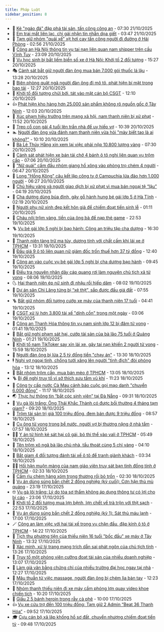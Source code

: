 ```yaml
---
title: Pháp Luật
sidebar_position: 8
---
```


<!-- dantri-phap-luat:START -->
- 🌊 [Kẻ &quot;ngáo đá&quot; đập phá tài sản, tấn công công an](https://dantri.com.vn/phap-luat/ke-ngao-da-dap-pha-tai-san-tan-cong-cong-an-20251021142434236.htm) - 07:30 21/10/2025
- 🐲 [Em trai mất liên lạc, chị gái nhận tin nhắn dọa giết](https://dantri.com.vn/phap-luat/em-trai-mat-lien-lac-chi-gai-nhan-tin-nhan-doa-giet-20251021102628226.htm) - 03:47 21/10/2025
- 🌁 [Tạm giữ nhóm &quot;quái xế&quot; xịt hơi cay tấn công người đi đường ở Hải Phòng](https://dantri.com.vn/phap-luat/tam-giu-nhom-quai-xe-xit-hoi-cay-tan-cong-nguoi-di-duong-o-hai-phong-20251021095417034.htm) - 02:56 21/10/2025
- 🎃 [Công an Hà Nội thông tin vụ tai nạn liên quan nam shipper trên cầu Vĩnh Tuy](https://dantri.com.vn/phap-luat/cong-an-ha-noi-thong-tin-vu-tai-nan-lien-quan-nam-shipper-tren-cau-vinh-tuy-20251021004932979.htm) - 23:09 20/10/2025
- 🦅 [Vụ học sinh bị bắt liếm biển số xe ở Hà Nội: Khởi tố 2 đối tượng](https://dantri.com.vn/phap-luat/vu-hoc-sinh-bi-bat-liem-bien-so-xe-o-ha-noi-khoi-to-2-doi-tuong-20251020222334656.htm) - 15:27 20/10/2025
- 🎭 [Cảnh sát bắt giữ người đàn ông mua bán 7.000 gói thuốc lá lậu](https://dantri.com.vn/phap-luat/canh-sat-bat-giu-nguoi-dan-ong-mua-ban-7000-goi-thuoc-la-lau-20251020194008525.htm) - 13:28 20/10/2025
- 🤗 [Biên phòng quật ngã người đàn ông đi mô tô, phát hiện bí mật trong bao tải](https://dantri.com.vn/phap-luat/bien-phong-quat-nga-nguoi-dan-ong-di-mo-to-phat-hien-bi-mat-trong-bao-tai-20251020165915251.htm) - 12:27 20/10/2025
- 🚀 [Khởi tố đối tượng chửi bới, tát vào mặt cán bộ CSGT](https://dantri.com.vn/phap-luat/khoi-to-doi-tuong-chui-boi-tat-vao-mat-can-bo-csgt-20251020185459427.htm) - 12:10 20/10/2025
- 👍 [Phát hiện kho hàng hơn 25.000 sản phẩm không rõ nguồn gốc ở Tây Ninh](https://dantri.com.vn/phap-luat/phat-hien-kho-hang-hon-25000-san-pham-khong-ro-nguon-goc-o-tay-ninh-20251020173839849.htm) - 12:03 20/10/2025
- 🧐 [Xúc phạm hiệu trưởng trên mạng xã hội, nam thanh niên bị xử phạt](https://dantri.com.vn/phap-luat/xuc-pham-hieu-truong-tren-mang-xa-hoi-nam-thanh-nien-bi-xu-phat-20251020183702566.htm) - 11:52 20/10/2025
- 🫶 [Treo cổ con gái 4 tuổi lên trần nhà để uy hiếp vợ](https://dantri.com.vn/phap-luat/treo-co-con-gai-4-tuoi-len-tran-nha-de-uy-hiep-vo-20251020172817396.htm) - 10:39 20/10/2025
- 🏊 [Người đàn ông vừa đánh nam thanh niên vừa hỏi &quot;mày biết tao là ai không?&quot;](https://dantri.com.vn/phap-luat/nguoi-dan-ong-vua-danh-nam-thanh-nien-vua-hoi-may-biet-tao-la-ai-khong-20251020165711740.htm) - 10:10 20/10/2025
- 🌋 [Bà Lê Thúy Hằng xin xem lại việc phải nộp 10.800 lượng vàng](https://dantri.com.vn/phap-luat/ba-le-thuy-hang-xin-xem-lai-viec-phai-nop-10800-luong-vang-20251020134448910.htm) - 07:30 20/10/2025
- 👹 [Cảnh sát phát hiện xe bán tải chở 4 bánh ô tô nghi liên quan vụ trộm cắp](https://dantri.com.vn/phap-luat/canh-sat-phat-hien-xe-ban-tai-cho-4-banh-o-to-nghi-lien-quan-vu-trom-cap-20251020124913532.htm) - 07:06 20/10/2025
- 🫣 [&quot;Nữ quái&quot; cầm đầu nhóm giang hồ xông vào phòng trọ chém 4 người](https://dantri.com.vn/phap-luat/nu-quai-cam-dau-nhom-giang-ho-xong-vao-phong-tro-chem-4-nguoi-20251020130138907.htm) - 06:47 20/10/2025
- 🎃 [Long &quot;Hồng Kông&quot; câu kết lập công ty ở Campuchia lừa đảo hơn 1.000 người](https://dantri.com.vn/phap-luat/long-hong-kong-cau-ket-lap-cong-ty-o-campuchia-lua-dao-hon-1000-nguoi-20251020120609631.htm) - 06:27 20/10/2025
- 🌝 [Chủ hiệu vàng và người giao dịch bị xử phạt vì mua bán ngoại tệ “lậu”](https://dantri.com.vn/phap-luat/chu-hieu-vang-va-nguoi-giao-dich-bi-xu-phat-vi-mua-ban-ngoai-te-lau-20251020110342759.htm) - 04:19 20/10/2025
- 🚀 [Cha dượng dùng búa đinh, gậy gỗ hành hung bé gái lớp 5 ở Hà Tĩnh](https://dantri.com.vn/phap-luat/cha-duong-dung-bua-dinh-gay-go-hanh-hung-be-gai-lop-5-o-ha-tinh-20251020090323787.htm) - 02:19 20/10/2025
- 🥷 [Người phụ nữ xinh đẹp kết hôn giả để chiếm đoạt tiền sính lễ](https://dantri.com.vn/phap-luat/nguoi-phu-nu-xinh-dep-ket-hon-gia-de-chiem-doat-tien-sinh-le-20251020080641750.htm) - 01:11 20/10/2025
- 👺 [Cháu nội trộm vàng, tiền của ông bà để nạp thẻ game](https://dantri.com.vn/phap-luat/chau-noi-trom-vang-tien-cua-ong-ba-de-nap-the-game-20251019203936090.htm) - 22:53 19/10/2025
- 🪜 [Vụ bé gái lớp 5 nghi bị bạo hành: Công an triệu tập cha dượng](https://dantri.com.vn/phap-luat/vu-be-gai-lop-5-nghi-bi-bao-hanh-cong-an-trieu-tap-cha-duong-20251019231730760.htm) - 16:30 19/10/2025
- 🦄 [Thanh niên tàng trữ ma túy, dương tính với chất cấm khi lái xe ở TPHCM](https://dantri.com.vn/phap-luat/thanh-nien-tang-tru-ma-tuy-duong-tinh-voi-chat-cam-khi-lai-xe-o-tphcm-20251019195819329.htm) - 13:31 19/10/2025
- 🦍 [Đấu giá 9 ô tô liên quan nữ giám đốc trốn thuế hơn 37 tỷ đồng](https://dantri.com.vn/phap-luat/dau-gia-9-o-to-lien-quan-nu-giam-doc-tron-thue-hon-37-ty-dong-20251019192314097.htm) - 12:40 19/10/2025
- 🌁 [Công an vào cuộc vụ bé gái lớp 5 nghi bị cha dượng bạo hành](https://dantri.com.vn/phap-luat/cong-an-vao-cuoc-vu-be-gai-lop-5-nghi-bi-cha-duong-bao-hanh-20251019163309682.htm) - 09:45 19/10/2025
- 💯 [Điều tra nguyên nhân dây cáp quang rơi làm nguyên chủ tịch xã tử vong](https://dantri.com.vn/phap-luat/dieu-tra-nguyen-nhan-day-cap-quang-roi-lam-nguyen-chu-tich-xa-tu-vong-20251019144752299.htm) - 08:06 19/10/2025
- 🌜 [Hai thanh niên ép nữ sinh đi nhậu rồi hiếp dâm](https://dantri.com.vn/phap-luat/hai-thanh-nien-ep-nu-sinh-di-nhau-roi-hiep-dam-20251019143543041.htm) - 08:02 19/10/2025
- 👹 [Dự án sân Chi Lăng từng bị “xẻ thịt”, sắp được đấu giá đất](https://dantri.com.vn/phap-luat/du-an-san-chi-lang-tung-bi-xe-thit-sap-duoc-dau-gia-dat-20251019143743135.htm) - 07:55 19/10/2025
- 🪜 [Bắt giữ nhóm đối tượng cướp xe máy của thanh niên 17 tuổi](https://dantri.com.vn/phap-luat/bat-giu-nhom-doi-tuong-cuop-xe-may-cua-thanh-nien-17-tuoi-20251019112648460.htm) - 04:41 19/10/2025
- 🦩 [CSGT xử lý hơn 3.800 tài xế &quot;dính cồn&quot; trong một ngày](https://dantri.com.vn/thoi-su/csgt-xu-ly-hon-3800-tai-xe-dinh-con-trong-mot-ngay-20251019095201120.htm) - 03:06 19/10/2025
- 💂 [Công an Thanh Hóa thông tin vụ nam sinh lớp 12 bị đâm tử vong](https://dantri.com.vn/phap-luat/cong-an-thanh-hoa-thong-tin-vu-nam-sinh-lop-12-bi-dam-tu-vong-20251019071018146.htm) - 01:41 19/10/2025
- 💃 [Bắt giữ nghi phạm sát hại, cướp tài sản của bà lão 75 tuổi ở Quảng Ninh](https://dantri.com.vn/phap-luat/bat-giu-nghi-pham-sat-hai-cuop-tai-san-cua-ba-lao-75-tuoi-o-quang-ninh-20251019081547418.htm) - 01:21 19/10/2025
- 🧐 [Khởi tố nam TikToker say xỉn lái xe, gây tai nạn khiến 2 người tử vong](https://dantri.com.vn/phap-luat/khoi-to-nam-tiktoker-say-xin-lai-xe-gay-tai-nan-khien-2-nguoi-tu-vong-20251018223327519.htm) - 15:59 18/10/2025
- 🤗 [Người đàn ông bị lừa 2,5 tỷ đồng tiền &quot;chạy án&quot;](https://dantri.com.vn/phap-luat/nguoi-dan-ong-bi-lua-25-ty-dong-tien-chay-an-20251018190946776.htm) - 13:30 18/10/2025
- 🕴 [Nghi vợ ngoại tình, chồng tưới xăng lên người &quot;tình địch&quot; đòi phóng hỏa](https://dantri.com.vn/phap-luat/nghi-vo-ngoai-tinh-chong-tuoi-xang-len-nguoi-tinh-dich-doi-phong-hoa-20251018185744811.htm) - 13:12 18/10/2025
- 🐎 [Bắt nhóm trộm cắp, mua bán mèo ở TPHCM](https://dantri.com.vn/phap-luat/bat-nhom-trom-cap-mua-ban-meo-o-tphcm-20251018194448669.htm) - 13:05 18/10/2025
- 🪜 [Bị đề nghị truy tố vì sở thích sưu tầm vũ khí](https://dantri.com.vn/phap-luat/bi-de-nghi-truy-to-vi-so-thich-suu-tam-vu-khi-20251018155654178.htm) - 11:23 18/10/2025
- 🤭 [Công ty cấp nước Cà Mau cảnh báo cuộc gọi mạo danh &quot;chuyển 6.000 đồng&quot;](https://dantri.com.vn/phap-luat/cong-ty-cap-nuoc-ca-mau-canh-bao-cuoc-goi-mao-danh-chuyen-6000-dong-20251018153600461.htm) - 11:17 18/10/2025
- 🌏 [Thực hư thông tin “bắt cóc sinh viên” tại Đà Nẵng](https://dantri.com.vn/phap-luat/thuc-hu-thong-tin-bat-coc-sinh-vien-tai-da-nang-20251018160055224.htm) - 09:31 18/10/2025
- 🎃 [Vụ gà lôi trắng: Ông Thái Khắc Thành có được bồi thường 4 tháng tạm giam?](https://dantri.com.vn/phap-luat/vu-ga-loi-trang-ong-thai-khac-thanh-co-duoc-boi-thuong-4-thang-tam-giam-20251018122830617.htm) - 09:20 18/10/2025
- 🗽 [Trộm tài sản trị giá 100 triệu đồng, đem bán được 9 triệu đồng](https://dantri.com.vn/phap-luat/trom-tai-san-tri-gia-100-trieu-dong-dem-ban-duoc-9-trieu-dong-20251018154311223.htm) - 08:57 18/10/2025
- 🌁 [Cụ ông tử vong trong bể nước, người vợ bị thương nặng ở nhà tắm](https://dantri.com.vn/phap-luat/cu-ong-tu-vong-trong-be-nuoc-nguoi-vo-bi-thuong-nang-o-nha-tam-20251018144134577.htm) - 07:57 18/10/2025
- 🧑‍💻 [Y án tử hình kẻ sát hại cô gái, bỏ thi thể vào vali ở TPHCM](https://dantri.com.vn/phap-luat/y-an-tu-hinh-ke-sat-hai-co-gai-bo-thi-the-vao-vali-o-tphcm-20251018110029345.htm) - 05:49 18/10/2025
- 🌮 [Tên trộm xô ngã bà lão chủ nhà, tẩu thoát cùng 5 chỉ vàng](https://dantri.com.vn/phap-luat/ten-trom-xo-nga-ba-lao-chu-nha-tau-thoat-cung-5-chi-vang-20251018104631203.htm) - 04:10 18/10/2025
- 🤗 [Bắt giam 4 đối tượng đánh tài xế ô tô để tranh giành khách](https://dantri.com.vn/phap-luat/bat-giam-4-doi-tuong-danh-tai-xe-o-to-de-tranh-gianh-khach-20251018101015680.htm) - 03:34 18/10/2025
- 👨‍🏫 [Hối hận muộn màng của nam giáo viên truy sát bạn tình đồng tính ở TPHCM](https://dantri.com.vn/phap-luat/hoi-han-muon-mang-cua-nam-giao-vien-truy-sat-ban-tinh-dong-tinh-o-tphcm-20251017104306293.htm) - 02:33 18/10/2025
- 🎉 [Cầm rìu chém hàng xóm trọng thương rồi bỏ trốn](https://dantri.com.vn/phap-luat/cam-riu-chem-hang-xom-trong-thuong-roi-bo-tron-20251018084604889.htm) - 02:30 18/10/2025
- 🤗 [Vụ án dùng súng bắn chết 2 đồng nghiệp &lpar;kỳ cuối&rpar;: Cơn hận thù mù quáng](https://dantri.com.vn/phap-luat/vu-an-dung-sung-ban-chet-2-dong-nghiep-ky-cuoi-con-han-thu-mu-quang-20251018032147731.htm) - 23:19 17/10/2025
- 🤓 [Vụ gà lôi trắng: Lý do tòa sơ thẩm không áp dụng thông tư có lợi cho bị cáo](https://dantri.com.vn/phap-luat/vu-ga-loi-trang-ly-do-toa-so-tham-khong-ap-dung-thong-tu-co-loi-cho-bi-cao-20251018004153340.htm) - 23:06 17/10/2025
- 👹 [Khởi tố 2 đối tượng mua lợn bệnh, lợn chết về trà trộn với thịt sạch](https://dantri.com.vn/phap-luat/khoi-to-2-doi-tuong-mua-lon-benh-lon-chet-ve-tra-tron-voi-thit-sach-20250721112138289.htm) - 22:53 17/10/2025
- 🐘 [Vụ án dùng súng bắn chết 2 đồng nghiệp &lpar;kỳ 1&rpar;: Sát thủ máu lạnh](https://dantri.com.vn/phap-luat/vu-an-dung-sung-ban-chet-2-dong-nghiep-ky-1-sat-thu-mau-lanh-20251017120048470.htm) - 17:00 17/10/2025
- 🪄 [Công an làm việc với hai tài xế trong vụ chặn đầu, đập kính ô tô ở TPHCM](https://dantri.com.vn/phap-luat/cong-an-lam-viec-voi-hai-tai-xe-trong-vu-chan-dau-dap-kinh-o-to-o-tphcm-20251017203841667.htm) - 14:22 17/10/2025
- 💄 [Tịch thu phương tiện của thiếu niên 16 tuổi &quot;bốc đầu&quot; xe máy ở Tây Ninh](https://dantri.com.vn/phap-luat/tich-thu-phuong-tien-cua-thieu-nien-16-tuoi-boc-dau-xe-may-o-tay-ninh-20251017200411380.htm) - 13:32 17/10/2025
- 🐎 [Xác minh, xử lý trang mạng trích dẫn sai phát ngôn của chủ tịch tỉnh](https://dantri.com.vn/phap-luat/xac-minh-xu-ly-trang-mang-trich-dan-sai-phat-ngon-cua-chu-tich-tinh-20251017200531072.htm) - 13:26 17/10/2025
- 💯 [Truy tố một phóng viên cưỡng đoạt tài sản của nhiều doanh nghiệp](https://dantri.com.vn/phap-luat/truy-to-mot-phong-vien-cuong-doat-tai-san-cua-nhieu-doanh-nghiep-20251017194716675.htm) - 13:07 17/10/2025
- 💯 [Làm giả văn bằng chứng chỉ của nhiều trường đại học ngay tại nhà](https://dantri.com.vn/phap-luat/lam-gia-van-bang-chung-chi-cua-nhieu-truong-dai-hoc-ngay-tai-nha-20251017192126080.htm) - 12:27 17/10/2025
- 🌈 [Mâu thuẫn từ việc massage, người đàn ông bị chém lìa bàn tay](https://dantri.com.vn/phap-luat/mau-thuan-tu-viec-massage-nguoi-dan-ong-bi-chem-lia-ban-tay-20251017181925400.htm) - 12:23 17/10/2025
- 🧠 [Nhóm thanh thiếu niên đi xe máy cầm phóng lợn quay video khoe chiến tích](https://dantri.com.vn/phap-luat/nhom-thanh-thieu-nien-di-xe-may-cam-phong-lon-quay-video-khoe-chien-tich-20251017171034061.htm) - 10:20 17/10/2025
- 🌈 [Giấu 2,5 bánh heroin trong rẫy cà phê](https://dantri.com.vn/phap-luat/giau-25-banh-heroin-trong-ray-ca-phe-20251017164211710.htm) - 10:00 17/10/2025
- 👍 [Vụ xe cứu trợ đền 100 triệu đồng: Tạm giữ 2 Admin “Beat 36 Thanh Hóa”](https://dantri.com.vn/phap-luat/vu-xe-cuu-tro-den-100-trieu-dong-tam-giu-2-admin-beat-36-thanh-hoa-20251017162327678.htm) - 09:52 17/10/2025
- 🎓 [Cựu cán bộ xã lập khống hồ sơ đất, chuyển nhượng chiếm đoạt tiền tỷ](https://dantri.com.vn/phap-luat/cuu-can-bo-xa-lap-khong-ho-so-dat-chuyen-nhuong-chiem-doat-tien-ty-20251017164315032.htm) - 09:48 17/10/2025<!-- dantri-phap-luat:END -->
